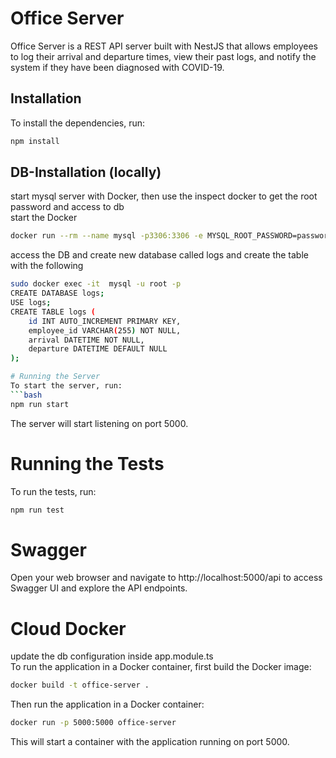 # Office Server
Office Server is a REST API server built with NestJS that allows employees to log their arrival and departure times, view their past logs, and notify the system if they have been diagnosed with COVID-19.

## Installation
To install the dependencies, run:
```bash
npm install
```

## DB-Installation (locally)
start mysql server with Docker, then use the inspect docker to get the root password and access to db
<br />
start the Docker
```bash
docker run --rm --name mysql -p3306:3306 -e MYSQL_ROOT_PASSWORD=password -e MYSQL_DATABASE=logs -d mysql
```

access the DB and create new database called logs and create the table with the following
```bash
sudo docker exec -it  mysql -u root -p
CREATE DATABASE logs;
USE logs;
CREATE TABLE logs (
    id INT AUTO_INCREMENT PRIMARY KEY,
    employee_id VARCHAR(255) NOT NULL,
    arrival DATETIME NOT NULL,
    departure DATETIME DEFAULT NULL
);

# Running the Server
To start the server, run:
```bash
npm run start
```
The server will start listening on port 5000.

# Running the Tests
To run the tests, run:
```bash
npm run test
```

# Swagger
Open your web browser and navigate to http://localhost:5000/api to access Swagger UI and explore the API endpoints.

# Cloud Docker
update the db configuration inside app.module.ts <br />
To run the application in a Docker container, first build the Docker image:

```bash
docker build -t office-server .
```
Then run the application in a Docker container:

```bash
docker run -p 5000:5000 office-server
```
This will start a container with the application running on port 5000.
